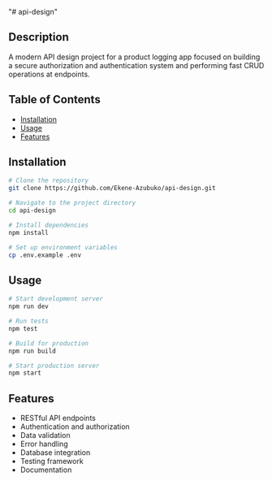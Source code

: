"# api-design" 
## Description

A modern API design project for a product logging app focused on building a secure authorization and authentication system and performing fast CRUD operations at endpoints.

## Table of Contents

- [Installation](#installation)
- [Usage](#usage)
- [Features](#features)

## Installation

```bash
# Clone the repository
git clone https://github.com/Ekene-Azubuko/api-design.git

# Navigate to the project directory
cd api-design

# Install dependencies
npm install

# Set up environment variables
cp .env.example .env
```

## Usage

```bash
# Start development server
npm run dev

# Run tests
npm test

# Build for production
npm run build

# Start production server
npm start
```

## Features

- RESTful API endpoints
- Authentication and authorization
- Data validation
- Error handling
- Database integration
- Testing framework
- Documentation
